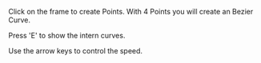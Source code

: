 Click on the frame to create Points. With 4 Points you will create an Bezier Curve.

Press 'E' to show the intern curves.

Use the arrow keys to control the speed.